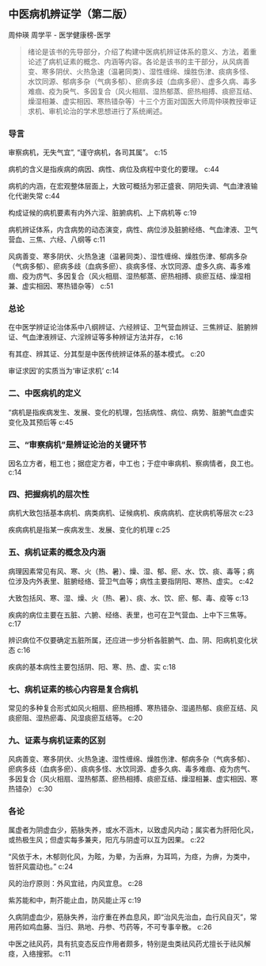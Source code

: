 ## 中医病机辨证学（第二版）

周仲瑛 周学平  -  医学健康榜-医学

> 绪论是该书的先导部分，介绍了构建中医病机辨证体系的意义、方法，着重论述了病机证素的概念、内涵等内容。各论是该书的主干部分，从风病善变、寒多阴伏、火热急速（温暑同类）、湿性缠绵、燥胜伤津、痰病多怪、水饮同源、郁病多杂（气病多郁）、瘀病多歧（血病多瘀）、虚多久病、毒多难痼、疫为戾气、多因复合（风火相扇、湿热郁蒸、瘀热相搏、痰瘀互结、燥湿相兼、虚实相因、寒热错杂等）十三个方面对国医大师周仲瑛教授审证求机、审机论治的学术思想进行了系统阐述。

### 导言

审察病机，无失气宜”, “谨守病机，各司其属”。 c:15

病机的含义是指疾病的病因、病性、病位及病程中变化的要理。 c:44

病机的内涵，在宏观整体层面上，大致可概括为邪正盛衰、阴阳失调、气血津液输化代谢失常 c:44

构成证候的病机要素有内外六淫、脏腑病机、上下病机等 c:19

病机辨证体系，内含病势的动态演变，病性、病位涉及脏腑经络、气血津液、卫气营血、三焦、六经、八纲等 c:11

风病善变、寒多阴伏、火热急速（温暑同类）、湿性缠绵、燥胜伤津、郁病多杂（气病多郁）、瘀病多歧（血病多瘀）、痰病多怪、水饮同源、虚多久病、毒多难痼、疫为疠气、多因复合（风火相扇、湿热郁蒸、瘀热相搏、痰瘀互结、燥湿相兼、虚实相因、寒热错杂等） c:51

### 总论

在中医学辨证论治体系中八纲辨证、六经辨证、卫气营血辨证、三焦辨证、脏腑辨证、气血津液辨证、六淫辨证等多种辨证方法并存， c:16

有其症、辨其证、分其型是中医传统辨证体系的基本模式。 c:20

审证求因’的实质当为‘审证求机’ c:14

### 二、中医病机的定义

“病机是指疾病发生、发展、变化的机理，包括病性、病位、病势、脏腑气血虚实变化及其预后等 c:45

### 三、“审察病机”是辨证论治的关键环节

因名立方者，粗工也；据症定方者，中工也；于症中审病机、察病情者，良工也。 c:14

### 四、把握病机的层次性

病机大致包括基本病机、病类病机、证候病机、疾病病机、症状病机等层次 c:23

疾病病机是指某一疾病发生、发展、变化的机理 c:25

### 五、病机证素的概念及内涵

病理因素常见有风、寒、火（热、暑）、燥、湿、郁、瘀、水、饮、痰、毒等；病位涉及内外表里、脏腑经络、营卫气血等；病性主要指阴阳、寒热、虚实。 c:42

大致包括风、寒、湿、燥、火（热、暑）、痰、水、饮、瘀、郁、毒、疫等 c:13

疾病的病位主要在五脏、六腑、经络、表里，也可在卫气营血、上中下三焦等。 c:17

辨识病位不仅要确定五脏所属，还应进一步分析各脏腑气、血、阴、阳病机变化状态 c:16

疾病的基本病性主要包括阴、阳、寒、热、虚、实 c:18

### 七、病机证素的核心内容是复合病机

常见的多种复合形式如风火相扇、瘀热相搏、寒热错杂、湿遏热郁、痰瘀互结、风痰瘀阻、湿热瘀毒、风湿痰瘀互结等。 c:20

### 九、证素与病机证素的区别

风病善变、寒多阴伏、火热急速、湿性缠绵、燥胜伤津、郁病多杂（气病多郁）、瘀病多歧（血病多瘀）、痰病多怪、水饮同源、虚多久病、毒多难痼、疫为疠气、多因复合（风火相扇、湿热郁蒸、瘀热相搏、痰瘀互结、燥湿相兼、虚实相因、寒热错杂） c:30

### 各论

属虚者为阴虚血少，筋脉失养，或水不涵木，以致虚风内动；属实者为肝阳化风，或热极生风；但虚实每多兼夹，阳亢与阴虚可以互为因果。 c:22

“风依于木，木郁则化风，为眩，为晕，为舌麻，为耳鸣，为痉，为痹，为类中，皆肝风震动也。” c:24

风的治疗原则：外风宜祛，内风宜息。 c:28

紫苏能和中，荆芥能止血，防风能止泻 c:19

久病阴虚血少，筋脉失养，治疗重在养血息风，即“治风先治血，血行风自灭”，常用药如鸡血藤、当归、熟地、丹参、芍药等，不可专事辛散。 c:26

中医之祛风药，具有抗变态反应作用者颇多，特别是虫类祛风药尤擅长于祛风解痉，入络搜邪。 c:11
